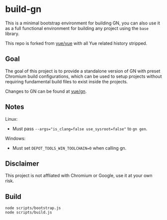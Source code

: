 # build-gn

This is a minimal bootstrap environment for building GN, you can also use it
as a full functional environment for building any project using the `base`
library.

This repo is forked from [yue/yue](https://github.com/yue/yue) with all Yue
related history stripped.

## Goal

The goal of this project is to provide a standalone version of GN with preset
Chromium build configurations, which can be used to setup projects without
requiring fundamental build files to exist inside the projects.

Changes to GN can be found at [yue/gn](https://github.com/yue/gn).

## Notes

Linux:

* Must pass `--args="is_clang=false use_sysroot=false"` to `gn gen`.

Windows:

* Must set `DEPOT_TOOLS_WIN_TOOLCHAIN=0` when calling gn.

## Disclaimer

This project is not affliated with Chromium or Google, use it at your own risk.

## Build

```
node scripts/bootstrap.js
node scripts/build.js
```
